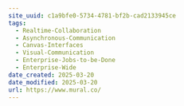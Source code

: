 ```yaml
---
site_uuid: c1a9bfe0-5734-4781-bf2b-cad2133945ce
tags:
  - Realtime-Collaboration
  - Asynchronous-Communication
  - Canvas-Interfaces
  - Visual-Communication
  - Enterprise-Jobs-to-be-Done
  - Enterprise-Wide
date_created: 2025-03-20
date_modified: 2025-03-20
url: https://www.mural.co/
---
```

